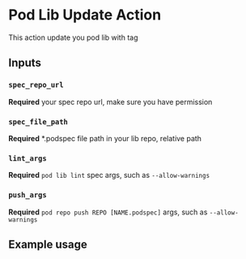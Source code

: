 # Pod Lib Update Action

This action update you pod lib with tag

## Inputs

### `spec_repo_url`

**Required** your spec repo url, make sure you have permission


### `spec_file_path`

**Required** *.podspec file path in your lib repo, relative path

### `lint_args`
**Required** `pod lib lint` spec  args, such as `--allow-warnings`

### `push_args`
**Required** `pod repo push REPO [NAME.podspec]` args, such as `--allow-warnings`


## Example usage
